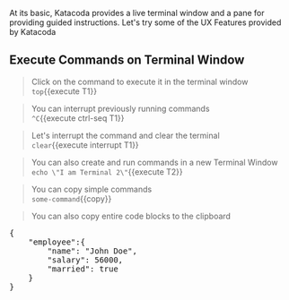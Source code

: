 At its basic, Katacoda provides a live terminal window and a pane for providing guided instructions. Let's try some of the UX Features provided by Katacoda

## Execute Commands on Terminal Window
> Click on the command to execute it in the terminal window  
`top`{{execute T1}}

> You can interrupt previously running commands  
`^C`{{execute ctrl-seq T1}}

> Let's interrupt the command and clear the terminal  
`clear`{{execute interrupt T1}}

> You can also create and run commands in a new Terminal Window  
`echo \"I am Terminal 2\"`{{execute T2}}

> You can copy simple commands  
`some-command`{{copy}}

> You can also copy entire code blocks to the clipboard  
<pre class="file" data-target="clipboard">
{
    "employee":{
        "name": "John Doe",
        "salary": 56000,
        "married": true
    }
}
</pre>